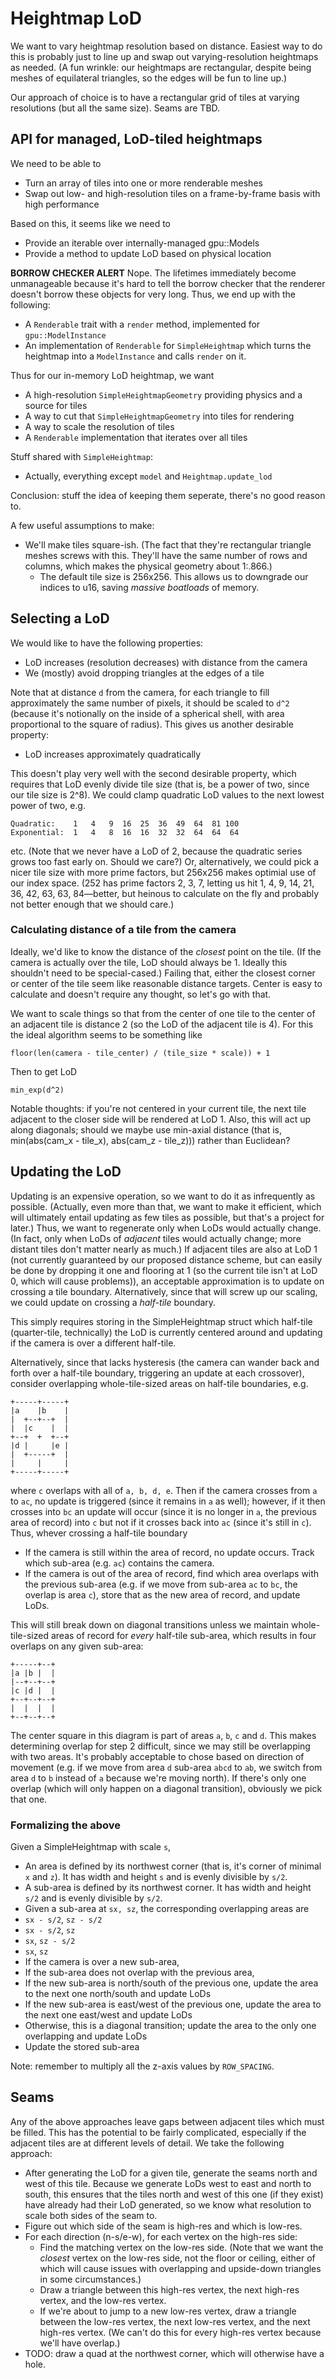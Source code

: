 # Heightmap LoD

We want to vary heightmap resolution based on distance. Easiest way to do this is probably just to line up and swap out varying-resolution heightmaps as needed. (A fun wrinkle: our heightmaps are rectangular, despite being meshes of equilateral triangles, so the edges will be fun to line up.)

Our approach of choice is to have a rectangular grid of tiles at varying resolutions (but all the same size). Seams are TBD.

## API for managed, LoD-tiled heightmaps

We need to be able to

 * Turn an array of tiles into one or more renderable meshes
 * Swap out low- and high-resolution tiles on a frame-by-frame basis with high performance

Based on this, it seems like we need to

 * Provide an iterable over internally-managed gpu::Models
 * Provide a method to update LoD based on physical location

**BORROW CHECKER ALERT** Nope. The lifetimes immediately become unmanageable because it's hard to tell the borrow checker that the renderer doesn't borrow these objects for very long. Thus, we end up with the following:

 * A `Renderable` trait with a `render` method, implemented for `gpu::ModelInstance`
 * An implementation of `Renderable` for `SimpleHeightmap` which turns the heightmap into a `ModelInstance` and calls `render` on it.

Thus for our in-memory LoD heightmap, we want

 * A high-resolution `SimpleHeightmapGeometry` providing physics and a source for tiles
 * A way to cut that `SimpleHeightmapGeometry` into tiles for rendering
 * A way to scale the resolution of tiles
 * A `Renderable` implementation that iterates over all tiles

Stuff shared with `SimpleHeightmap`:

 * Actually, everything except `model` and `Heightmap.update_lod`

Conclusion: stuff the idea of keeping them seperate, there's no good reason to.

A few useful assumptions to make:

 * We'll make tiles square-ish. (The fact that they're rectangular triangle meshes screws with this. They'll have the same number of rows and columns, which makes the physical geometry about 1:.866.)
	* The default tile size is 256x256. This allows us to downgrade our indices to u16, saving *massive boatloads* of memory.

## Selecting a LoD

We would like to have the following properties:

 * LoD increases (resolution decreases) with distance from the camera
 * We (mostly) avoid dropping triangles at the edges of a tile

Note that at distance `d` from the camera, for each triangle to fill approximately the same number of pixels, it should be scaled to `d^2` (because it's notionally on the inside of a spherical shell, with area proportional to the square of radius). This gives us another desirable property:

 * LoD increases approximately quadratically

This doesn't play very well with the second desirable property, which requires that LoD evenly divide tile size (that is, be a power of two, since our tile size is 2^8). We could clamp quadratic LoD values to the next lowest power of two, e.g.

    Quadratic:    1   4   9  16  25  36  49  64  81 100
	Exponential:  1   4   8  16  16  32  32  64  64  64

etc. (Note that we never have a LoD of 2, because the quadratic series grows too fast early on. Should we care?) Or, alternatively, we could pick a nicer tile size with more prime factors, but 256x256 makes optimial use of our index space. (252 has prime factors 2, 3, 7, letting us hit 1, 4, 9, 14, 21, 36, 42, 63, 63, 84—better, but heinous to calculate on the fly and probably not better enough that we should care.)

### Calculating distance of a tile from the camera

Ideally, we'd like to know the distance of the *closest* point on the tile. (If the camera is actually over the tile, LoD should always be 1. Ideally this shouldn't need to be special-cased.) Failing that, either the closest corner or center of the tile seem like reasonable distance targets. Center is easy to calculate and doesn't require any thought, so let's go with that.

We want to scale things so that from the center of one tile to the center of an adjacent tile is distance 2 (so the LoD of the adjacent tile is 4). For this the ideal algorithm seems to be something like

    floor(len(camera - tile_center) / (tile_size * scale)) + 1

Then to get LoD

    min_exp(d^2)

Notable thoughts: if you're not centered in your current tile, the next tile adjacent to the closer side will be rendered at LoD 1. Also, this will act up along diagonals; should we maybe use min-axial distance (that is, min(abs(cam\_x - tile\_x), abs(cam\_z - tile\_z))) rather than Euclidean?

## Updating the LoD

Updating is an expensive operation, so we want to do it as infrequently as possible. (Actually, even more than that, we want to make it efficient, which will ultimately entail updating as few tiles as possible, but that's a project for later.) Thus, we want to regenerate only when LoDs would actually change. (In fact, only when LoDs of *adjacent* tiles would actually change; more distant tiles don't matter nearly as much.) If adjacent tiles are also at LoD 1 (not currently guaranteed by our proposed distance scheme, but can easily be done by dropping it one and flooring at 1 (so the current tile isn't at LoD 0, which will cause problems)), an acceptable approximation is to update on crossing a tile boundary. Alternatively, since that will screw up our scaling, we could update on crossing a *half-tile* boundary.

This simply requires storing in the SimpleHeightmap struct which half-tile (quarter-tile, technically) the LoD is currently centered around and updating if the camera is over a different half-tile.

Alternatively, since that lacks hysteresis (the camera can wander back and forth over a half-tile boundary, triggering an update at each crossover), consider overlapping whole-tile-sized areas on half-tile boundaries, e.g.

    +-----+-----+
    |a    |b    |
	|  +--+--+  |
	|  |c    |  |
	+--+  +  +--+
	|d |     |e |
	|  +-----+  |
	|     |     |
	+-----+-----+

where `c` overlaps with all of `a, b, d, e`. Then if the camera crosses from `a` to `ac`, no update is triggered (since it remains in `a` as well); however, if it then crosses into `bc` an update will occur (since it is no longer in `a`, the previous area of record) into `c` but not if it crosses back into `ac` (since it's still in `c`). Thus, whever crossing a half-tile boundary

 * If the camera is still within the area of record, no update occurs. Track which sub-area (e.g. `ac`) contains the camera.
 * If the camera is out of the area of record, find which area overlaps with the previous sub-area (e.g. if we move from sub-area `ac` to `bc`, the overlap is area `c`), store that as the new area of record, and update LoDs.

This will still break down on diagonal transitions unless we maintain whole-tile-sized areas of record for *every* half-tile sub-area, which results in four overlaps on any given sub-area:

    +-----+--+
	|a |b |  |
	|--+--+--+
	|c |d |  |
	+--+--+--+
	|  |  |  |
	+--+--+--+

The center square in this diagram is part of areas `a`, `b`, `c` and `d`. This makes determining overlap for step 2 difficult, since we may still be overlapping with two areas. It's probably acceptable to chose based on direction of movement (e.g. if we move from area `d` sub-area `abcd` to `ab`, we switch from area `d` to `b` instead of `a` because we're moving north). If there's only one overlap (which will only happen on a diagonal transition), obviously we pick that one.

### Formalizing the above

Given a SimpleHeightmap with scale `s`,

 * An area is defined by its northwest corner (that is, it's corner of minimal `x` and `z`). It has width and height `s` and is evenly divisible by `s/2`.
 * A sub-area is defined by its northwest corner. It has width and height `s/2` and is evenly divisible by `s/2`.
 * Given a sub-area at `sx, sz`, the corresponding overlapping areas are
  * `sx - s/2`, `sz - s/2`
  * `sx - s/2`, `sz`
  * `sx`, `sz - s/2`
  * `sx`, `sz`
 * If the camera is over a new sub-area,
  * If the sub-area does not overlap with the previous area,
   * If the new sub-area is north/south of the previous one, update the area to the next one north/south and update LoDs
   * If the new sub-area is east/west of the previous one, update the area to the next one east/west and update LoDs
   * Otherwise, this is a diagonal transition; update the area to the only one overlapping and update LoDs
  * Update the stored sub-area

Note: remember to multiply all the z-axis values by `ROW_SPACING`.

## Seams

Any of the above approaches leave gaps between adjacent tiles which must be filled. This has the potential to be fairly complicated, especially if the adjacent tiles are at different levels of detail. We take the following approach:

 * After generating the LoD for a given tile, generate the seams north and west of this tile. Because we generate LoDs west to east and north to south, this ensures that the tiles north and west of this one (if they exist) have already had their LoD generated, so we know what resolution to scale both sides of the seam to.
 * Figure out which side of the seam is high-res and which is low-res.
 * For each direction (n-s/e-w), for each vertex on the high-res side:
	* Find the matching vertex on the low-res side. (Note that we want the *closest* vertex on the low-res side, not the floor or ceiling, either of which will cause issues with overlapping and upside-down triangles in some circumstances.)
	* Draw a triangle between this high-res vertex, the next high-res vertex, and the low-res vertex.
	* If we're about to jump to a new low-res vertex, draw a triangle between the low-res vertex, the next low-res vertex, and the next high-res vertex. (We can't do this for every high-res vertex because we'll have overlap.)
 * TODO: draw a quad at the northwest corner, which will otherwise have a hole.

